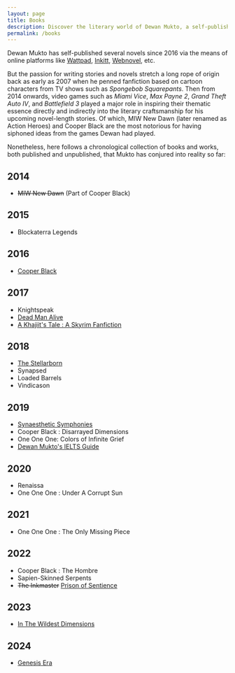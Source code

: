 ```yaml
---
layout: page
title: Books
description: Discover the literary world of Dewan Mukto, a self-published author whose passion for writing extends back to 2007. With over a dozen works to his name, Mukto's writing promises to captivate and transport you to new dimensions.
permalink: /books
---
```


Dewan Mukto has self-published several novels since 2016 via the means of online platforms like [Wattpad](https://wattpad.com/user/d1stil), [Inkitt](https://inkitt.com/dewanmukto), [Webnovel](https://www.webnovel.com/profile/4322246237), etc.

But the passion for writing stories and novels stretch a long rope of origin back as early as 2007 when he penned fanfiction based on cartoon characters from TV shows such as *Spongebob Squarepants*. Then from 2014 onwards, video games such as *Miami Vice*, *Max Payne 2*, *Grand Theft Auto IV*, and *Battlefield 3* played a major role in inspiring their thematic essence directly and indirectly into the literary craftsmanship for his upcoming novel-length stories. Of which, MIW New Dawn (later renamed as Action Heroes) and Cooper Black are the most notorious for having siphoned ideas from the games Dewan had played.

Nonetheless, here follows a chronological collection of books and works, both published and unpublished, that Mukto has conjured into reality so far:

2014
----

-   ~~MIW New Dawn~~ (Part of Cooper Black)

2015
----

-   Blockaterra Legends

2016
----

-   [Cooper Black](/books/cooper-black)

2017
----

-   Knightspeak
-   [Dead Man Alive](/books/dead-man-alive)
-   [A Khajiit's Tale : A Skyrim Fanfiction](https://play.google.com/store/books/details/Dewan_Mukto_A_Khajiit_s_Tale?id=yyGIEAAAQBAJ)

2018
----

-   [The Stellarborn](https://www.wattpad.com/story/128750411-the-stellarborn)
-   Synapsed
-   Loaded Barrels
-   Vindicason


2019
----

-   [Synaesthetic Symphonies](/books/syn-sym)
-   Cooper Black : Disarrayed Dimensions
-   One One One: Colors of Infinite Grief
-   [Dewan Mukto's IELTS Guide](/books/ielts-guide)

2020
----

-   Renaissa
-   One One One : Under A Corrupt Sun

2021
----

-   One One One : The Only Missing Piece

2022
----

-   Cooper Black : The Hombre
-   Sapien-Skinned Serpents
-   ~~The Inkmaster~~ [Prison of Sentience](https://www.webnovel.com/book/24195556306955805)

2023
----

-   [In The Wildest Dimensions](/books/itwd)

2024
----

- [Genesis Era](https://www.webnovel.com/book/genesis-era_28425689800238505)
